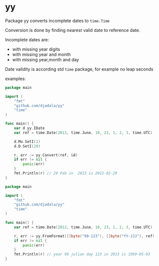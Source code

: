 # yy


Package yy converts incomplete dates to `time.Time`

Conversion is done by finding nearest valid date to reference date.

Incomplete dates are:
* with missing year digits
* with missing year and month
* with missing year,month and day

Date validity is according std `time` package, for example no leap seconds


examples:

```go
package main

import (
	"fmt"
	"github.com/djadala/yy"
	"time"
)

func main() {
	var d yy.IDate
	var ref = time.Date(2013, time.June, 10, 23, 1, 2, 3, time.UTC)

	d.Mo.SetI(2)
	d.D.SetI(29)

	r, err := yy.Convert(ref, &d)
	if err != nil {
		panic(err)
	}
	fmt.Println(r) // 29 Feb in  2013 is 2012-02-29
}

```



```go
package main

import (
	"fmt"
	"github.com/djadala/yy"
	"time"
)

func main() {
	var ref = time.Date(2013, time.June, 10, 23, 1, 2, 3, time.UTC)

	r, err := yy.FromFormat([]byte("99-123"), []byte("YY-JJJ"), ref)
	if err != nil {
		panic(err)
	}
	fmt.Println(r) // year 99 julian day 123 in 2013 is 1999-05-03
}
```
